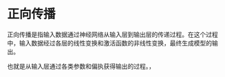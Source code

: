 # 正向传播

正向传播是指输入数据通过神经网络从输入层到输出层的传递过程。在这个过程中，输入数据经过各层的线性变换和激活函数的非线性变换，最终生成模型的输出。

也就是从输入层通过各类参数和偏执获得输出的过程。，